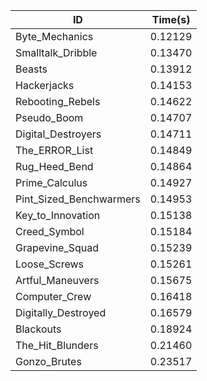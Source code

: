 |ID|Time(s)|
|-|-|
|Byte_Mechanics|0.12129|
|Smalltalk_Dribble|0.13470|
|Beasts|0.13912|
|Hackerjacks|0.14153|
|Rebooting_Rebels|0.14622|
|Pseudo_Boom|0.14707|
|Digital_Destroyers|0.14711|
|The_ERROR_List|0.14849|
|Rug_Heed_Bend|0.14864|
|Prime_Calculus|0.14927|
|Pint_Sized_Benchwarmers|0.14953|
|Key_to_Innovation|0.15138|
|Creed_Symbol|0.15184|
|Grapevine_Squad|0.15239|
|Loose_Screws|0.15261|
|Artful_Maneuvers|0.15675|
|Computer_Crew|0.16418|
|Digitally_Destroyed|0.16579|
|Blackouts|0.18924|
|The_Hit_Blunders|0.21460|
|Gonzo_Brutes|0.23517|
